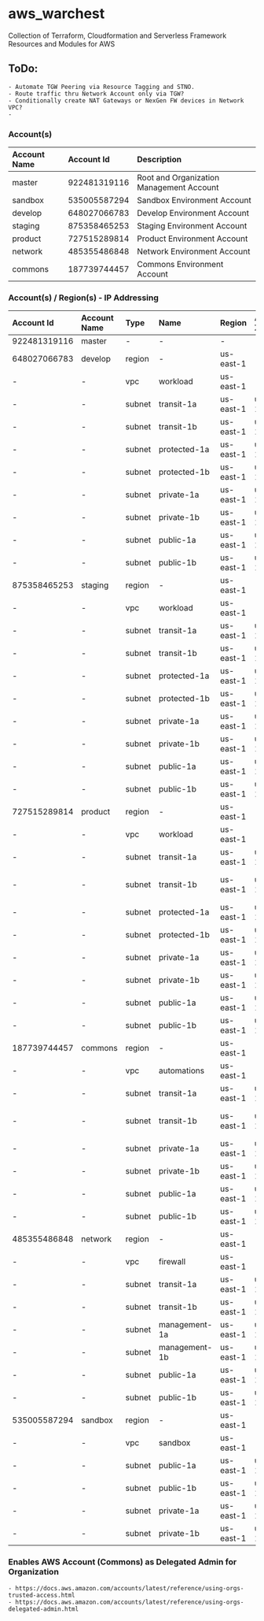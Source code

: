 # aws_warchest
Collection of Terraform, Cloudformation and Serverless Framework Resources and Modules for AWS


## ToDo:
    - Automate TGW Peering via Resource Tagging and STNO.
    - Route traffic thru Network Account only via TGW?
    - Conditionally create NAT Gateways or NexGen FW devices in Network VPC?
    - 


### Account(s)
| Account Name | Account Id   | Description                              |
| :----------- | :----------- | :--------------------------------------- |
| master       | 922481319116 | Root and Organization Management Account |
| sandbox      | 535005587294 | Sandbox Environment Account              |
| develop      | 648027066783 | Develop Environment Account              |
| staging      | 875358465253 | Staging Environment Account              |
| product      | 727515289814 | Product Environment Account              |
| network      | 485355486848 | Network Environment Account              |
| commons      | 187739744457 | Commons Environment Account              |

### Account(s) / Region(s) - IP Addressing
| Account Id   | Account Name | Type   | Name          | Region         | Availability Zone | CIDR              | Net Mask        | Range                             | Usable                            | Hosts |
| :----------- | :----------- | :----- | :-----------  | :------------- | :---------------- | :---------------- | :-------------- | :-------------------------------- | :-------------------------------- | :---- |
| 922481319116 | master       | -      | -             | -              | -                 | -                 | -               | -                                 | -                                 | -     |
| 648027066783 | develop      | region | -             | us-east-1      | -                 | 172.16.128.0/17   | 255.255.128.0   | 172.16.128.0   - 172.16.255.255   | 172.16.128.1   - 172.16.255.254   | 32768 |
| -            | -            | vpc    | workload      | us-east-1      | -                 | 172.16.128.0/21   | 255.255.248.0   | 172.16.128.0   - 172.16.135.255   | 172.16.128.1   - 172.16.153.254   | 2048  |
| -            | -            | subnet | transit-1a    | us-east-1      | us-east-1a        | 172.16.128.0/24   | 255.255.255.0   | 172.16.128.0   - 172.16.128.255   | 172.16.128.1   - 172.16.128.254   | 256   |
| -            | -            | subnet | transit-1b    | us-east-1      | us-east-1b        | 172.16.129.0/24   | 255.255.255.0   | 172.16.129.0   - 172.16.129.255   | 172.16.129.1   - 172.16.129.254   | 256   |
| -            | -            | subnet | protected-1a  | us-east-1      | us-east-1a        | 172.16.130.0/24   | 255.255.255.0   | 172.16.130.0   - 172.16.130.255   | 172.16.130.1   - 172.16.130.254   | 256   |
| -            | -            | subnet | protected-1b  | us-east-1      | us-east-1b        | 172.16.131.0/24   | 255.255.255.0   | 172.16.131.0   - 172.16.131.255   | 172.16.131.1   - 172.16.131.254   | 256   |
| -            | -            | subnet | private-1a    | us-east-1      | us-east-1a        | 172.16.132.0/24   | 255.255.255.0   | 172.16.132.0   - 172.16.132.255   | 172.16.132.1   - 172.16.132.254   | 256   |
| -            | -            | subnet | private-1b    | us-east-1      | us-east-1b        | 172.16.133.0/24   | 255.255.255.0   | 172.16.133.0   - 172.16.133.255   | 172.16.133.1   - 172.16.133.254   | 256   |
| -            | -            | subnet | public-1a     | us-east-1      | us-east-1a        | 172.16.134.0/24   | 255.255.255.0   | 172.16.134.0   - 172.16.134.255   | 172.16.134.1   - 172.16.134.254   | 256   |
| -            | -            | subnet | public-1b     | us-east-1      | us-east-1b        | 172.16.135.0/24   | 255.255.255.0   | 172.16.135.0   - 172.16.135.255   | 172.16.135.1   - 172.16.135.254   | 256   |
| 875358465253 | staging      | region | -             | us-east-1      | -                 | 172.16.128.0/17   | 255.255.128.0   | 172.16.128.0   - 172.16.255.255   | 172.16.128.1   - 172.16.255.254   | 32768 |
| -            | -            | vpc    | workload      | us-east-1      | -                 | 172.16.136.0/21   | 255.255.248.0   | 172.16.136.0   - 172.16.143.255   | 172.16.136.1   - 172.16.143.254   | 2048  |
| -            | -            | subnet | transit-1a    | us-east-1      | us-east-1a        | 172.16.136.0/24   | 255.255.255.0   | 172.16.136.0   - 172.16.136.255   | 172.16.136.1   - 172.16.136.254   | 256   |
| -            | -            | subnet | transit-1b    | us-east-1      | us-east-1b        | 172.16.137.0/24   | 255.255.255.0   | 172.16.137.0   - 172.16.137.255   | 172.16.137.1   - 172.16.137.254   | 256   |
| -            | -            | subnet | protected-1a  | us-east-1      | us-east-1a        | 172.16.138.0/24   | 255.255.255.0   | 172.16.138.0   - 172.16.138.255   | 172.16.138.1   - 172.16.138.254   | 256   |
| -            | -            | subnet | protected-1b  | us-east-1      | us-east-1b        | 172.16.139.0/24   | 255.255.255.0   | 172.16.139.0   - 172.16.139.255   | 172.16.139.1   - 172.16.139.254   | 256   |
| -            | -            | subnet | private-1a    | us-east-1      | us-east-1a        | 172.16.140.0/24   | 255.255.255.0   | 172.16.140.0   - 172.16.140.255   | 172.16.140.1   - 172.16.140.254   | 256   |
| -            | -            | subnet | private-1b    | us-east-1      | us-east-1b        | 172.16.141.0/24   | 255.255.255.0   | 172.16.141.0   - 172.16.141.255   | 172.16.141.1   - 172.16.141.254   | 256   |
| -            | -            | subnet | public-1a     | us-east-1      | us-east-1a        | 172.16.142.0/24   | 255.255.255.0   | 172.16.142.0   - 172.16.142.255   | 172.16.142.1   - 172.16.142.254   | 256   |
| -            | -            | subnet | public-1b     | us-east-1      | us-east-1b        | 172.16.143.0/24   | 255.255.255.0   | 172.16.143.0   - 172.16.143.255   | 172.16.143.1   - 172.16.143.254   | 256   |
| 727515289814 | product      | region | -             | us-east-1      | -                 | 172.16.128.0/17   | 255.255.128.0   | 172.16.128.0   - 172.16.255.255   | 172.16.128.1   - 172.16.255.254   | 32768 |
| -            | -            | vpc    | workload      | us-east-1      | -                 | 172.16.144.0/21   | 255.255.192.0   | 172.16.192.0   - 172.16.255.255   | 172.16.192.1   - 172.16.255.254   | 16384 |
| -            | -            | subnet | transit-1a    | us-east-1      | us-east-1a        | 172.16.144.0/24   | 255.255.255.0   | 172.16.192.0   - 172.16.192.63    | 172.16.192.1   - 172.16.192.62    | 62    |
| -            | -            | subnet | transit-1b    | us-east-1      | us-east-1b        | 172.16.145.0/24   | 255.255.255.0   | 172.16.192.64  - 172.16.192.127   | 172.16.192.65  - 172.16.192.126   | 62    |
| -            | -            | subnet | protected-1a  | us-east-1      | us-east-1a        | 172.16.146.0/24   | 255.255.254.0   | 172.16.194.0   - 172.16.195.255   | 172.16.194.1   - 172.16.195.254   | 510   |
| -            | -            | subnet | protected-1b  | us-east-1      | us-east-1b        | 172.16.147.0/24   | 255.255.254.0   | 172.16.196.0   - 172.16.197.255   | 172.16.196.1   - 172.16.197.254   | 510   |
| -            | -            | subnet | private-1a    | us-east-1      | us-east-1a        | 172.16.148.0/24   | 255.255.240.0   | 172.16.208.0   - 172.16.223.255   | 172.16.208.1   - 172.16.223.254   | 4000  |
| -            | -            | subnet | private-1b    | us-east-1      | us-east-1b        | 172.16.149.0/24   | 255.255.240.0   | 172.16.224.0   - 172.16.239.255   | 172.16.224.1   - 172.16.239.254   | 4000  |
| -            | -            | subnet | public-1a     | us-east-1      | us-east-1a        | 172.16.150.0/24   | 255.255.254.0   | 172.16.200.0   - 172.16.201.255   | 172.16.200.1   - 172.16.201.254   | 510   |
| -            | -            | subnet | public-1b     | us-east-1      | us-east-1b        | 172.16.151.0/24   | 255.255.254.0   | 172.16.200.0   - 172.16.203.255   | 172.16.202.1   - 172.16.203.254   | 510   |
| 187739744457 | commons      | region | -             | us-east-1      | -                 | 172.16.128.0/17   | 255.255.128.0   | 172.16.128.0   - 172.16.255.255   | 172.16.128.1   - 172.16.255.254   | 32768 |
| -            | -            | vpc    | automations   | us-east-1      | -                 | 172.16.152.0/21   | 255.255.224.0   | 172.16.160.0   - 172.16.191.255   | 172.16.160.1   - 172.16.191.254   | 8190  |
| -            | -            | subnet | transit-1a    | us-east-1      | us-east-1a        | 172.16.152.0/24   | 255.255.255.0   | 172.16.160.0   - 172.16.160.31    | 172.16.160.1   - 172.16.160.30    | 30    |
| -            | -            | subnet | transit-1b    | us-east-1      | us-east-1b        | 172.16.153.0/24   | 255.255.255.0   | 172.16.160.32  - 172.16.160.63    | 172.16.160.33  - 172.16.160.62    | 30    |
| -            | -            | subnet | private-1a    | us-east-1      | us-east-1a        | 172.16.154.0/21   | 255.255.248.0   | 172.16.168.0   - 172.16.175.255   | 172.16.168.1   - 172.16.175.254   | 2000  |
| -            | -            | subnet | private-1b    | us-east-1      | us-east-1b        | 172.16.155.0/21   | 255.255.248.0   | 172.16.176.0   - 172.16.183.255   | 172.16.176.1   - 172.16.183.254   | 2000  |
| -            | -            | subnet | public-1a     | us-east-1      | us-east-1a        | 172.16.156.0/24   | 255.255.255.0   | 172.16.161.0   - 172.16.161.255   | 172.16.161.1   - 172.16.161.254   | 254   |
| -            | -            | subnet | public-1b     | us-east-1      | us-east-1b        | 172.16.157.0/24   | 255.255.255.0   | 172.16.162.0   - 172.16.162.255   | 172.16.162.1   - 172.16.162.254   | 254   |
| 485355486848 | network      | region | -             | us-east-1      | -                 | 172.16.128.0/17   | 255.255.128.0   | 172.16.128.0   - 172.16.255.255   | 172.16.128.1   - 172.16.255.254   | 32768 |
| -            | -            | vpc    | firewall      | us-east-1      | -                 | 172.16.158.0/21   | 255.255.248.0   | 172.16.144.0   - 172.16.151.256   | 172.16.144.1   - 172.16.151.254   | 2048  |
| -            | -            | subnet | transit-1a    | us-east-1      | us-east-1a        | 172.16.158.0/24   | 255.255.255.0   | 172.16.144.0   - 172.16.144.255   | 172.16.144.1   - 172.16.144.254   | 256   |
| -            | -            | subnet | transit-1b    | us-east-1      | us-east-1b        | 172.16.159.0/24   | 255.255.255.0   | 172.16.145.0   - 172.16.145.255   | 172.16.145.1   - 172.16.145.254   | 256   |
| -            | -            | subnet | management-1a | us-east-1      | us-east-1a        | 172.16.160.0/24   | 255.255.255.0   | 172.16.146.0   - 172.16.146.255   | 172.16.146.1   - 172.16.146.254   | 256   |
| -            | -            | subnet | management-1b | us-east-1      | us-east-1b        | 172.16.161.0/24   | 255.255.255.0   | 172.16.147.0   - 172.16.147.255   | 172.16.147.1   - 172.16.147.254   | 256   |
| -            | -            | subnet | public-1a     | us-east-1      | us-east-1a        | 172.16.162.0/24   | 255.255.255.0   | 172.16.148.0   - 172.16.148.255   | 172.16.148.1   - 172.16.148.254   | 256   |
| -            | -            | subnet | public-1b     | us-east-1      | us-east-1b        | 172.16.163.0/24   | 255.255.255.0   | 172.16.149.1   - 172.16.149.255   | 172.16.149.1   - 172.16.149.254   | 256   |
| 535005587294 | sandbox      | region | -             | us-east-1      | -                 | 172.16.128.0/17   | 255.255.128.0   | 172.16.128.0   - 172.16.255.255   | 172.16.128.1   - 172.16.255.254   | 32768 |
| -            | -            | vpc    | sandbox       | us-east-1      | -                 | 172.16.164.0/21   | 255.255.248.0   | 172.16.150.0   - 172.16.151.256   | 172.16.144.1   - 172.16.151.254   | 2048  |
| -            | -            | subnet | public-1a     | us-east-1      | us-east-1a        | 172.16.164.0/24   | 255.255.255.0   | 172.16.151.0   - 172.16.144.255   | 172.16.144.1   - 172.16.144.254   | 256   |
| -            | -            | subnet | public-1b     | us-east-1      | us-east-1b        | 172.16.165.0/24   | 255.255.255.0   | 172.16.152.0   - 172.16.145.255   | 172.16.145.1   - 172.16.145.254   | 256   |
| -            | -            | subnet | private-1a    | us-east-1      | us-east-1a        | 172.16.166.0/24   | 255.255.255.0   | 172.16.153.0   - 172.16.146.255   | 172.16.146.1   - 172.16.146.254   | 256   |
| -            | -            | subnet | private-1b    | us-east-1      | us-east-1b        | 172.16.167.0/24   | 255.255.255.0   | 172.16.154.0   - 172.16.147.255   | 172.16.147.1   - 172.16.147.254   | 256   |


### Enables AWS Account (Commons) as Delegated Admin for Organization
    - https://docs.aws.amazon.com/accounts/latest/reference/using-orgs-trusted-access.html
    - https://docs.aws.amazon.com/accounts/latest/reference/using-orgs-delegated-admin.html